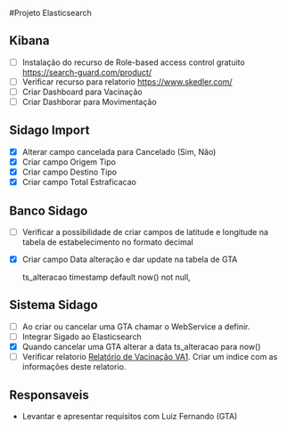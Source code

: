 #Projeto Elasticsearch

## Kibana

- [ ] Instalação do recurso de Role-based access control gratuito https://search-guard.com/product/
- [ ] Verificar recurso para relatorio https://www.skedler.com/
- [ ] Criar Dashboard para Vacinação
- [ ] Criar Dashborar para Movimentação

## Sidago Import

- [x] Alterar campo cancelada para Cancelado (Sim, Não)
- [x] Criar campo Origem Tipo
- [x] Criar campo Destino Tipo
- [x] Criar campo Total Estraficacao 

## Banco Sidago

- [ ] Verificar a possibilidade de criar campos de latitude e longitude na tabela de estabelecimento no formato decimal
- [x] Criar campo Data alteração e dar update na tabela de GTA


    ts_alteracao timestamp default now() not null,

## Sistema Sidago

- [ ] Ao criar ou cancelar uma GTA chamar o WebService a definir.
- [ ] Integrar Sigado ao Elasticsearch
- [x] Quando cancelar uma GTA alterar a data ts_alteracao para now()
- [ ] Verificar relatorio [Relatório de Vacinação VA1](http://sidago.agrodefesa.go.gov.br/defesa-sanitaria-animal/relatorio-vacinacao-va1/relatorio?parametros=true&modelo_relatorio=DT&id_campanha_vacina_tipo=1&id_campanha_vacina=46&bo_travamento=&tp_relatorio=GO&id_lotacao=&id_municipio=&bo_area_risco=&&erl=0664ec93c1f5251d536aa51bb993819f&nam=9568690). 
Criar um indice com as informações deste relatorio.
  
## Responsaveis

- Levantar e apresentar requisitos com Luiz Fernando (GTA)
